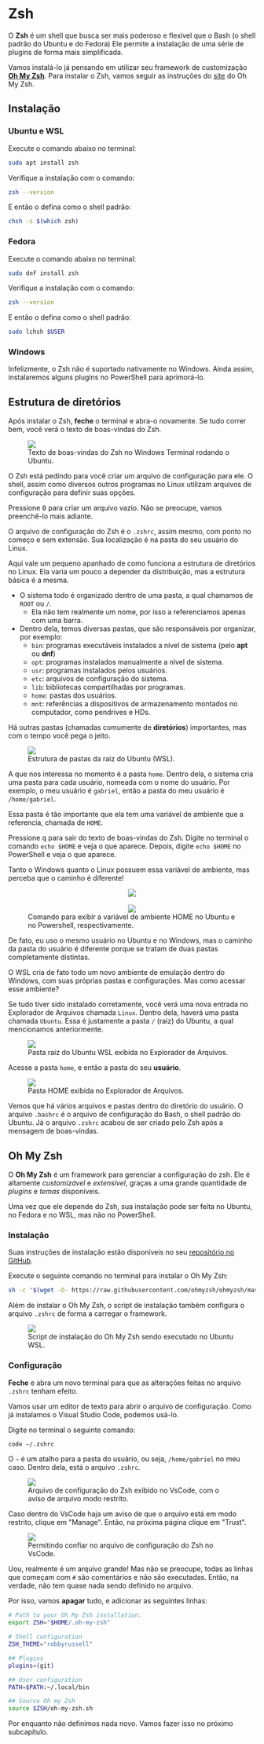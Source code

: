 # Zsh

O **Zsh** é um shell que busca ser mais poderoso e flexível que o Bash (o shell padrão do Ubuntu e do Fedora)
Ele permite a instalação de uma série de plugins de forma mais simplificada.

Vamos instalá-lo já pensando em utilizar seu framework de customização [**Oh My Zsh**](https://github.com/ohmyzsh/ohmyzsh).
Para instalar o Zsh, vamos seguir as instruções do [site](https://github.com/ohmyzsh/ohmyzsh/wiki/Installing-ZSH) do Oh My Zsh.

## Instalação

### Ubuntu e WSL

Execute o comando abaixo no terminal:

```bash
sudo apt install zsh
```

Verifique a instalação com o comando:

```bash
zsh --version
```

E então o defina como o shell padrão:

```bash
chsh -s $(which zsh)
```

### Fedora

Execute o comando abaixo no terminal:

```bash
sudo dnf install zsh
```

Verifique a instalação com o comando:

```bash
zsh --version
```

E então o defina como o shell padrão:

```bash
sudo lchsh $USER
```

### Windows

Infelizmente, o Zsh não é suportado nativamente no Windows.
Ainda assim, instalaremos alguns plugins no PowerShell para aprimorá-lo.

## Estrutura de diretórios

Após instalar o Zsh, **feche** o terminal e abra-o novamente.
Se tudo correr bem, você verá o texto de boas-vindas do Zsh.

<figure>
<img src="./welcome.png" />
<figcaption>Texto de boas-vindas do Zsh no Windows Terminal rodando o Ubuntu.</figcaption>
</figure>

O Zsh está pedindo para você criar um arquivo de configuração para ele.
O shell, assim como diversos outros programas no Linux utilizam arquivos de configuração para definir suas opções.

Pressione <kbd>0</kbd> para criar um arquivo vazio.
Não se preocupe, vamos preenchê-lo mais adiante.

O arquivo de configuração do Zsh é o `.zshrc`, assim mesmo, com ponto no começo e sem extensão.
Sua localização é na pasta do seu usuário do Linux.

Aqui vale um pequeno apanhado de como funciona a estrutura de diretórios no Linux.
Ela varia um pouco a depender da distribuição, mas a estrutura básica é a mesma.

- O sistema todo é organizado dentro de uma pasta, a qual chamamos de `ROOT` ou `/`.
  - Ela não tem realmente um nome, por isso a referenciamos apenas com uma barra.
- Dentro dela, temos diversas pastas, que são responsáveis por organizar, por exemplo:
  - `bin`: programas executáveis instalados a nível de sistema (pelo **apt** ou **dnf**)
  - `opt`: programas instalados manualmente a nível de sistema.
  - `usr`: programas instalados pelos usuários.
  - `etc`: arquivos de configuração do sistema.
  - `lib`: bibliotecas compartilhadas por programas.
  - `home`: pastas dos usuários.
  - `mnt`: referências a dispositivos de armazenamento montados no computador, como pendrives e HDs.

Há outras pastas (chamadas comumente de **diretórios**) importantes, mas com o tempo você pega o jeito.

<figure>
<img src="./fhs.png" />
<figcaption>Estrutura de pastas da raiz do Ubuntu (WSL).</figcaption>
</figure>

A que nos interessa no momento é a pasta `home`.
Dentro dela, o sistema cria uma pasta para cada usuário, nomeada com o nome do usuário.
Por exemplo, o meu usuário é `gabriel`, então a pasta do meu usuário é `/home/gabriel`.

Essa pasta é tão importante que ela tem uma variável de ambiente que a referencia, chamada de `HOME`.

Pressione <kbd>q</kbd> para sair do texto de boas-vindas do Zsh.
Digite no terminal o comando `echo $HOME` e veja o que aparece.
Depois, digite `echo $HOME` no PowerShell e veja o que aparece.

Tanto o Windows quanto o Linux possuem essa variável de ambiente, mas perceba que o caminho é diferente!

<figure>
<div style="display:flex;flex-direction:column;align-items:center;gap:1rem;">
<img src="./home_wsl.png" />
<img src="./home_powershell.png" />
</div>
<figcaption>Comando para exibir a variável de ambiente HOME no Ubuntu e no Powershell, respectivamente.</figcaption>
</figure>

De fato, eu uso o mesmo usuário no Ubuntu e no Windows, mas o caminho da pasta do usuário é diferente porque se tratam de duas pastas completamente distintas.

O WSL cria de fato todo um novo ambiente de emulação dentro do Windows, com suas próprias pastas e configurações.
Mas como acessar esse ambiente?

Se tudo tiver sido instalado corretamente, você verá uma nova entrada no Explorador de Arquivos chamada `Linux`.
Dentro dela, haverá uma pasta chamada `Ubuntu`.
Essa é justamente a pasta `/` (raiz) do Ubuntu, a qual mencionamos anteriormente.

<figure>
<img src="./root.png" />
<figcaption>Pasta raiz do Ubuntu WSL exibida no Explorador de Arquivos.</figcaption>
</figure>

Acesse a pasta `home`, e então a pasta do seu **usuário**.

<figure>
<img src="./home_explorer.png" />
<figcaption>Pasta HOME exibida no Explorador de Arquivos.</figcaption>
</figure>

Vemos que há vários arquivos e pastas dentro do diretório do usuário.
O arquivo `.bashrc` é o arquivo de configuração do Bash, o shell padrão do Ubuntu.
Já o arquivo `.zshrc` acabou de ser criado pelo Zsh após a mensagem de boas-vindas.

## Oh My Zsh

O **Oh My Zsh** é um framework para gerenciar a configuração do zsh.
Ele é altamente _customizável_ e _extensível_, graças a uma grande quantidade de _plugins_ e _temas_ disponíveis.

Uma vez que ele depende do Zsh, sua instalação pode ser feita no Ubuntu, no Fedora e no WSL, mas não no PowerShell.

### Instalação

Suas instruções de instalação estão disponíveis no seu [repositório no GitHub](https://github.com/ohmyzsh/ohmyzsh?tab=readme-ov-file#basic-installation).

Execute o seguinte comando no terminal para instalar o Oh My Zsh:

```bash
sh -c "$(wget -O- https://raw.githubusercontent.com/ohmyzsh/ohmyzsh/master/tools/install.sh)"
```

Além de instalar o Oh My Zsh, o script de instalação também configura o arquivo `.zshrc` de forma a carregar o framework.

<figure>
<img src="./install_omz.png" />
<figcaption>Script de instalação do Oh My Zsh sendo executado no Ubuntu WSL.</figcaption>
</figure>

### Configuração

**Feche** e abra um novo terminal para que as alterações feitas no arquivo `.zshrc` tenham efeito.

Vamos usar um editor de texto para abrir o arquivo de configuração.
Como já instalamos o Visual Studio Code, podemos usá-lo.

Digite no terminal o seguinte comando:

```bash
code ~/.zshrc
```

O `~` é um atalho para a pasta do usuário, ou seja, `/home/gabriel` no meu caso.
Dentro dela, está o arquivo `.zshrc`.

<figure>
<img src="./zsh_code_initial.png" />
<figcaption>Arquivo de configuração do Zsh exibido no VsCode, com o aviso de arquivo modo restrito.</figcaption>
</figure>

Caso dentro do VsCode haja um aviso de que o arquivo está em modo restrito, clique em "Manage".
Então, na próxima página clique em "Trust".

<figure>
<img src="./code_trusted.png" />
<figcaption>Permitindo confiar no arquivo de configuração do Zsh no VsCode.</figcaption>
</figure>

Uou, realmente é um arquivo grande!
Mas não se preocupe, todas as linhas que começam com `#` são comentários e não são executadas.
Então, na verdade, não tem quase nada sendo definido no arquivo.

Por isso, vamos **apagar** tudo, e adicionar as seguintes linhas:

```bash
# Path to your Oh My Zsh installation.
export ZSH="$HOME/.oh-my-zsh"

# Shell configuration
ZSH_THEME="robbyrussell"

## Plugins
plugins=(git)

## User configuration
PATH=$PATH:~/.local/bin

## Source Oh my Zsh
source $ZSH/oh-my-zsh.sh
```

Por enquanto não definimos nada novo.
Vamos fazer isso no próximo subcapítulo.
